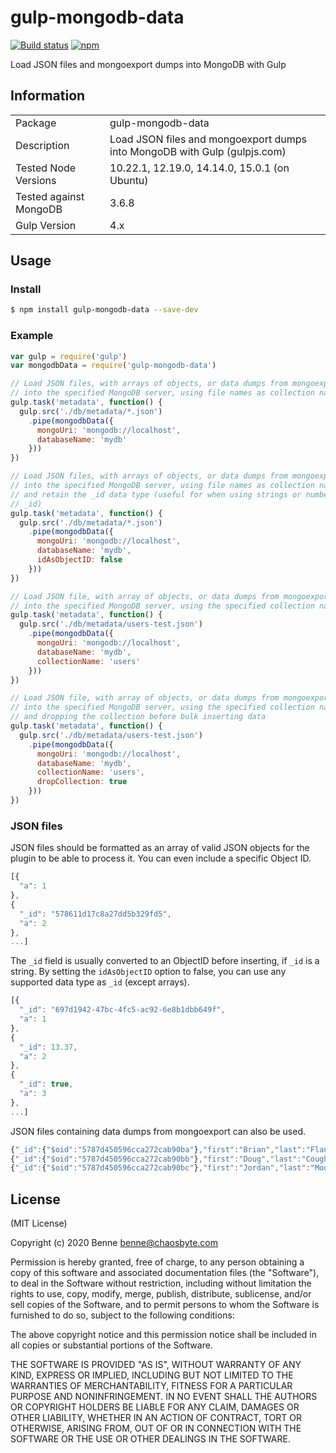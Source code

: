 # gulp-mongodb-data

[![Build status](https://dev.azure.com/Benne/gulp-mongodb-data/_apis/build/status/gulp-mongodb-data%20CI)](https://dev.azure.com/Benne/gulp-mongodb-data/_build/latest?definitionId=3) [![npm](https://img.shields.io/npm/v/gulp-mongodb-data.svg)](https://www.npmjs.com/package/gulp-mongodb-data)

Load JSON files and mongoexport dumps into MongoDB with Gulp

## Information

<table>
<tr>
<td>Package</td><td>gulp-mongodb-data</td>
</tr>
<tr>
<td>Description</td>
<td>Load JSON files and mongoexport dumps into MongoDB with Gulp (gulpjs.com)</td>
</tr>
<tr>
<td>Tested Node Versions</td>
<td>10.22.1, 12.19.0, 14.14.0, 15.0.1 (on Ubuntu)</td>
</tr>
<td>Tested against MongoDB</td>
<td>3.6.8</td>
</tr>
<tr>
<td>Gulp Version</td>
<td>4.x</td>
</tr>
</table>

## Usage

### Install

```bash
$ npm install gulp-mongodb-data --save-dev
```

### Example

```js
var gulp = require('gulp')
var mongodbData = require('gulp-mongodb-data')

// Load JSON files, with arrays of objects, or data dumps from mongoexport,
// into the specified MongoDB server, using file names as collection names
gulp.task('metadata', function() {
  gulp.src('./db/metadata/*.json')
    .pipe(mongodbData({
      mongoUri: 'mongodb://localhost',
      databaseName: 'mydb'
    }))
})

// Load JSON files, with arrays of objects, or data dumps from mongoexport,
// into the specified MongoDB server, using file names as collection names,
// and retain the _id data type (useful for when using strings or numbers as
// _id)
gulp.task('metadata', function() {
  gulp.src('./db/metadata/*.json')
    .pipe(mongodbData({
      mongoUri: 'mongodb://localhost',
      databaseName: 'mydb',
      idAsObjectID: false
    }))
})

// Load JSON file, with array of objects, or data dumps from mongoexport,
// into the specified MongoDB server, using the specified collection name
gulp.task('metadata', function() {
  gulp.src('./db/metadata/users-test.json')
    .pipe(mongodbData({
      mongoUri: 'mongodb://localhost',
      databaseName: 'mydb',
      collectionName: 'users'
    }))
})

// Load JSON file, with array of objects, or data dumps from mongoexport,
// into the specified MongoDB server, using the specified collection name,
// and dropping the collection before bulk inserting data
gulp.task('metadata', function() {
  gulp.src('./db/metadata/users-test.json')
    .pipe(mongodbData({
      mongoUri: 'mongodb://localhost',
      databaseName: 'mydb',
      collectionName: 'users',
      dropCollection: true
    }))
})
```

### JSON files

JSON files should be formatted as an array of valid JSON objects for the plugin
to be able to process it. You can even include a specific Object ID.

```js
[{
  "a": 1
},
{
  "_id": "578611d17c8a27dd5b329fd5",
  "a": 2
},
...]
```

The ```_id``` field is usually converted to an ObjectID before inserting,
if ```_id``` is a string. By setting the ```idAsObjectID``` option to false,
you can use any supported data type as ```_id``` (except arrays).

```js
[{
  "_id": "697d1942-47bc-4fc5-ac92-6e8b1dbb649f",
  "a": 1
},
{
  "_id": 13.37,
  "a": 2
},
{
  "_id": true,
  "a": 3
},
...]
```

JSON files containing data dumps from mongoexport can also be used.

```js
{"_id":{"$oid":"5787d450596cca272cab90ba"},"first":"Brian","last":"Flanagan","birthdate":{"$date":"1962-07-03T00:00:00.000Z"},"appearance":1,"male":true}
{"_id":{"$oid":"5787d450596cca272cab90bb"},"first":"Doug","last":"Coughlin","birthdate":{"$date":"1947-06-23T00:00:00.000Z"},"appearance":2,"male":true}
{"_id":{"$oid":"5787d450596cca272cab90bc"},"first":"Jordan","last":"Mooney","birthdate":{"$date":"1963-10-06T00:00:00.000Z"},"appearance":3,"male":false}
```

## License

(MIT License)

Copyright (c) 2020 Benne <benne@chaosbyte.com>

Permission is hereby granted, free of charge, to any person obtaining a copy
of this software and associated documentation files (the "Software"), to deal
in the Software without restriction, including without limitation the rights
to use, copy, modify, merge, publish, distribute, sublicense, and/or sell
copies of the Software, and to permit persons to whom the Software is
furnished to do so, subject to the following conditions:

The above copyright notice and this permission notice shall be included in
all copies or substantial portions of the Software.

THE SOFTWARE IS PROVIDED "AS IS", WITHOUT WARRANTY OF ANY KIND, EXPRESS OR
IMPLIED, INCLUDING BUT NOT LIMITED TO THE WARRANTIES OF MERCHANTABILITY,
FITNESS FOR A PARTICULAR PURPOSE AND NONINFRINGEMENT. IN NO EVENT SHALL THE
AUTHORS OR COPYRIGHT HOLDERS BE LIABLE FOR ANY CLAIM, DAMAGES OR OTHER
LIABILITY, WHETHER IN AN ACTION OF CONTRACT, TORT OR OTHERWISE, ARISING FROM,
OUT OF OR IN CONNECTION WITH THE SOFTWARE OR THE USE OR OTHER DEALINGS IN
THE SOFTWARE.
